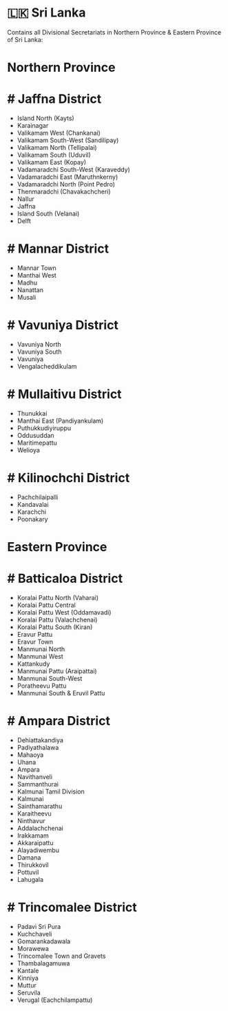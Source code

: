 # 🇱🇰 Sri Lanka

Contains all Divisional Secretariats in Northern Province & Eastern Province of Sri Lanka:

# Northern Province

# # Jaffna District 

* Island North (Kayts)
* Karainagar
* Valikamam West (Chankanai)
* Valikamam South-West (Sandilipay)
* Valikamam North (Tellipalai)
* Valikamam South (Uduvil)
* Valikamam East (Kopay)
* Vadamaradchi South-West (Karaveddy)
* Vadamaradchi East (Maruthnkerny)
* Vadamaradchi North (Point Pedro)
* Thenmaradchi (Chavakachcheri)
* Nallur
* Jaffna
* Island South (Velanai)
* Delft

# # Mannar District

* Mannar Town
* Manthai West
* Madhu
* Nanattan
* Musali

# # Vavuniya District 

* Vavuniya North
* Vavuniya South
* Vavuniya
* Vengalacheddikulam

# # Mullaitivu District

* Thunukkai
* Manthai East (Pandiyankulam)
* Puthukkudiyiruppu
* Oddusuddan
* Maritimepattu
* Welioya

# # Kilinochchi District

* Pachchilaipalli
* Kandavalai
* Karachchi
* Poonakary

# Eastern Province


# # Batticaloa District

* Koralai Pattu North (Vaharai)
* Koralai Pattu Central
* Koralai Pattu West (Oddamavadi)
* Koralai Pattu (Valachchenai)
* Koralai Pattu South (Kiran)
* Eravur Pattu
* Eravur Town
* Manmunai North
* Manmunai West
* Kattankudy
* Manmunai Pattu (Araipattai)
* Manmunai South-West
* Poratheevu Pattu
* Manmunai South & Eruvil Pattu

# # Ampara District	

* Dehiattakandiya
* Padiyathalawa
* Mahaoya
* Uhana
* Ampara
* Navithanveli
* Sammanthurai
* Kalmunai Tamil Division
* Kalmunai
* Sainthamarathu
* Karaitheevu
* Ninthavur
* Addalachchenai
* Irakkamam
* Akkaraipattu
* Alayadiwembu
* Damana
* Thirukkovil
* Pottuvil
* Lahugala

# # Trincomalee District

* Padavi Sri Pura
* Kuchchaveli
* Gomarankadawala
* Morawewa
* Trincomalee Town and Gravets
* Thambalagamuwa
* Kantale
* Kinniya
* Muttur
* Seruvila
* Verugal (Eachchilampattu)
